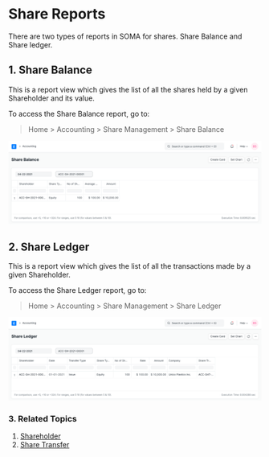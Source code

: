 
# Share Reports


There are two types of reports in SOMA for shares. Share Balance and Share ledger.


## 1. Share Balance


This is a report view which gives the list of all the shares held by a given Shareholder and its value.


To access the Share Balance report, go to:



> 
> Home > Accounting > Share Management > Share Balance
> 
> 
> 


![Share Balance Report](/files/share-balance-report.png)


## 2. Share Ledger


This is a report view which gives the list of all the transactions made by a given Shareholder.


To access the Share Ledger report, go to:



> 
> Home > Accounting > Share Management > Share Ledger
> 
> 
> 


![Share Ledger Report](/files/share-ledger-report.png)


### 3. Related Topics


1. [Shareholder](/docs/en/accounts/shareholder)
2. [Share Transfer](/docs/en/accounts/share-transfer)


